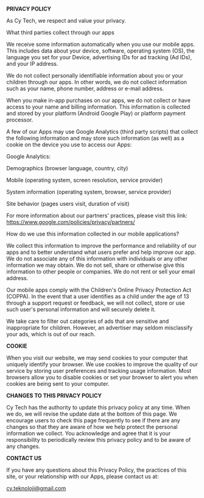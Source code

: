 
**PRIVACY POLICY**



As Cy Tech, we respect and value your privacy.

What third parties collect through our apps

We receive some information automatically when you use our mobile apps. This includes data about your device, software, operating system (OS), the language you set for your Device, advertising IDs for ad tracking (Ad IDs), and your IP address.

We do not collect personally identifiable information about you or your children through our apps. In other words, we do not collect information such as your name, phone number, address or e-mail address.

When you make in-app purchases on our apps, we do not collect or have access to your name and billing information. This information is collected and stored by your platform (Android Google Play) or platform payment processor.

A few of our Apps may use Google Analytics (third party scripts) that collect the following information and may store such information (as well) as a cookie on the device you use to access our Apps:

Google Analytics:

Demographics (browser language, country, city)

Mobile (operating system, screen resolution, service provider)

System information (operating system, browser, service provider)

Site behavior (pages users visit, duration of visit)

For more information about our partners' practices, please visit this link: https://www.google.com/policies/privacy/partners/

How do we use this information collected in our mobile applications?

We collect this information to improve the performance and reliability of our apps and to better understand what users prefer and help improve our app. We do not associate any of this information with individuals or any other information we may obtain. We do not sell, share or otherwise give this information to other people or companies. We do not rent or sell your email address.

Our mobile apps comply with the Children's Online Privacy Protection Act (COPPA). In the event that a user identifies as a child under the age of 13 through a support request or feedback, we will not collect, store or use such user's personal information and will securely delete it.

We take care to filter out categories of ads that are sensitive and inappropriate for children. However, an advertiser may seldom misclassify your ads, which is out of our reach.

**COOKIE**

When you visit our website, we may send cookies to your computer that uniquely identify your browser. We use cookies to improve the quality of our service by storing user preferences and tracking usage information. Most browsers allow you to disable cookies or set your browser to alert you when cookies are being sent to your computer.





**CHANGES TO THIS PRIVACY POLICY**

Cy Tech has the authority to update this privacy policy at any time. When we do, we will revise the update date at the bottom of this page. We encourage users to check this page frequently to see if there are any changes so that they are aware of how we help protect the personal information we collect. You acknowledge and agree that it is your responsibility to periodically review this privacy policy and to be aware of any changes.



**CONTACT US**

If you have any questions about this Privacy Policy, the practices of this site, or your relationship with our Apps, please contact us at:

cy.teknoloji@gmail.com
